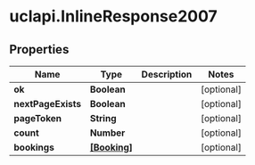 # uclapi.InlineResponse2007

## Properties

Name | Type | Description | Notes
------------ | ------------- | ------------- | -------------
**ok** | **Boolean** |  | [optional] 
**nextPageExists** | **Boolean** |  | [optional] 
**pageToken** | **String** |  | [optional] 
**count** | **Number** |  | [optional] 
**bookings** | [**[Booking]**](Booking.md) |  | [optional] 


